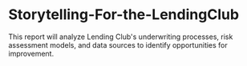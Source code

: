 # Storytelling-For-the-LendingClub
This report will analyze Lending Club's underwriting processes, risk assessment models, and data sources to identify opportunities for improvement. 

